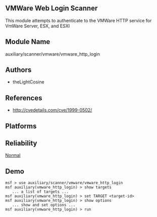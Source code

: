 ## VMWare Web Login Scanner

This module attempts to authenticate to the VMWare HTTP 
service for VmWare Server, ESX, and ESXI


## Module Name
auxiliary/scanner/vmware/vmware_http_login

## Authors
* theLightCosine


## References
* http://cvedetails.com/cve/1999-0502/




## Platforms


## Reliability
[Normal](https://github.com/rapid7/metasploit-framework/wiki/Exploit-Ranking)

## Demo

```
msf > use auxiliary/scanner/vmware/vmware_http_login
msf auxiliary(vmware_http_login) > show targets
   ... a list of targets ...
msf auxiliary(vmware_http_login) > set TARGET <target-id>
msf auxiliary(vmware_http_login) > show options
   ... show and set options ...
msf auxiliary(vmware_http_login) > run
```
    
    